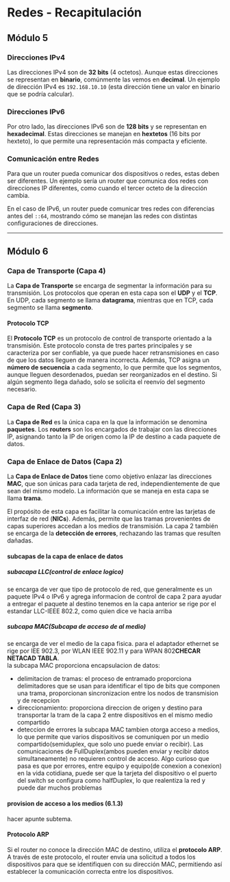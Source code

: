 # Redes - Recapitulación

## Módulo 5

### Direcciones IPv4
Las direcciones IPv4 son de **32 bits** (4 octetos). Aunque estas direcciones se representan en **binario**, comúnmente las vemos en **decimal**. Un ejemplo de dirección IPv4 es `192.168.10.10` (esta dirección tiene un valor en binario que se podría calcular).

### Direcciones IPv6
Por otro lado, las direcciones IPv6 son de **128 bits** y se representan en **hexadecimal**. Estas direcciones se manejan en **hextetos** (16 bits por hexteto), lo que permite una representación más compacta y eficiente.

### Comunicación entre Redes
Para que un router pueda comunicar dos dispositivos o redes, estas deben ser diferentes. Un ejemplo sería un router que comunica dos redes con direcciones IP diferentes, como cuando el tercer octeto de la dirección cambia.

En el caso de IPv6, un router puede comunicar tres redes con diferencias antes del `::64`, mostrando cómo se manejan las redes con distintas configuraciones de direcciones.

---

## Módulo 6

### Capa de Transporte (Capa 4)
La **Capa de Transporte** se encarga de segmentar la información para su transmisión. Los protocolos que operan en esta capa son el **UDP** y el **TCP**. En UDP, cada segmento se llama **datagrama**, mientras que en TCP, cada segmento se llama **segmento**.

#### Protocolo TCP
El **Protocolo TCP** es un protocolo de control de transporte orientado a la transmisión. Este protocolo consta de tres partes principales y se caracteriza por ser confiable, ya que puede hacer retransmisiones en caso de que los datos lleguen de manera incorrecta. Además, TCP asigna un **número de secuencia** a cada segmento, lo que permite que los segmentos, aunque lleguen desordenados, puedan ser reorganizados en el destino. Si algún segmento llega dañado, solo se solicita el reenvío del segmento necesario.

### Capa de Red (Capa 3)
La **Capa de Red** es la única capa en la que la información se denomina **paquetes**. Los **routers** son los encargados de trabajar con las direcciones IP, asignando tanto la IP de origen como la IP de destino a cada paquete de datos.

### Capa de Enlace de Datos (Capa 2)
La **Capa de Enlace de Datos** tiene como objetivo enlazar las direcciones **MAC**, que son únicas para cada tarjeta de red, independientemente de que sean del mismo modelo. La información que se maneja en esta capa se llama **trama**. 

El propósito de esta capa es facilitar la comunicación entre las tarjetas de interfaz de red (**NICs**). Además, permite que las tramas provenientes de capas superiores accedan a los medios de transmisión. La capa 2 también se encarga de la **detección de errores**, rechazando las tramas que resulten dañadas.

#### subcapas de la capa de enlace de datos
##### subacapa LLC(control de enlace logico)
se encarga de ver que tipo de protocolo de red, que generalmente es un paquete IPv4 o IPv6 y agrega informacion de control de capa 2 para ayudar a entregar el paquete al destino tenemos en la capa anterior se rige por el estandar LLC-IEEE 802.2, como quien dice ve hacia arriba
##### subcapa MAC(Subcapa de acceso de al medio)
se encarga de ver el medio de la capa fisica. para el adaptador ethernet se rige por IEE 902.3, por WLAN  IEEE 902.11 y para WPAN 802**CHECAR NETACAD TABLA**.<br>
la subcapa MAC proporciona encapsulacion de datos:
- delimitacion de tramas: el proceso de entramado proporciona delimitadores que se usan para identificar el tipo de bits que componen una trama, proporcionan sincronizacion entre los nodos de transmision y de recepcion
- direccionamiento: proporciona direccion de origen y destino para transportar la tram de la capa 2 entre dispositivos en el mismo medio compartido
- deteccion de errores
la subcapa MAC tambien otorga acceso a medios, lo que permite que varios dispositivos se comuniquen por un medio compartido(semiduplex, que solo uno puede enviar o recibir). Las comunicaciones de FullDuplex(ambos pueden enviar y recibir datos simultaneamente) no requieren control de acceso. Algo curioso que pasa es que por errores, entre equipo y equipo(de conexion a conexion) en la vida cotidiana, puede ser que la tarjeta del dispositivo o el puerto del switch se configura como halfDuplex, lo que realentiza la red y puede dar muchos problemas

#### provision de acceso a los medios (6.1.3)
hacer apunte subtema.


#### Protocolo ARP
Si el router no conoce la dirección MAC de destino, utiliza el **protocolo ARP**. A través de este protocolo, el router envía una solicitud a todos los dispositivos para que se identifiquen con su dirección MAC, permitiendo así establecer la comunicación correcta entre los dispositivos.

